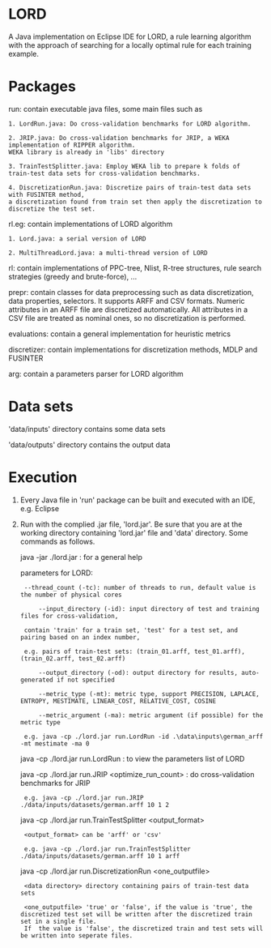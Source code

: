 # LORD
A Java implementation on Eclipse IDE for LORD, a rule learning algorithm with the approach of searching for a locally optimal rule for each training example.



# Packages

run: contain executable java files, some main files such as

	1. LordRun.java: Do cross-validation benchmarks for LORD algorithm.

	2. JRIP.java: Do cross-validation benchmarks for JRIP, a WEKA implementation of RIPPER algorithm.
	WEKA library is already in 'libs' directory

	3. TrainTestSplitter.java: Employ WEKA lib to prepare k folds of train-test data sets for cross-validation benchmarks.

	4. DiscretizationRun.java: Discretize pairs of train-test data sets with FUSINTER method, 
	a discretization found from train set then apply the discretization to discretize the test set.

rl.eg: contain implementations of LORD algorithm

	1. Lord.java: a serial version of LORD

	2. MultiThreadLord.java: a multi-thread version of LORD


rl: contain implementations of PPC-tree, Nlist, R-tree structures, rule search strategies (greedy and brute-force), ...

prepr: contain classes for data preprocessing such as data discretization, data properties, selectors.
	It supports ARFF and CSV formats. Numeric attributes in an ARFF file are discretized automatically.
	All attributes in a CSV file are treated as nominal ones, so no discretization is performed.

evaluations: contain a general implementation for heuristic metrics

discretizer: contain implementations for discretization methods, MDLP and FUSINTER

arg: contain a parameters parser for LORD algorithm



# Data sets

'data/inputs' directory contains some  data sets

'data/outputs' directory contains the output data


# Execution

1. Every Java file in 'run' package can be built and executed with an IDE, e.g. Eclipse

2. Run with the complied .jar file, 'lord.jar'. Be sure that you are at the working directory containing 'lord.jar' file and 'data' directory. Some commands as follows.
	
	java -jar ./lord.jar	: for a general help
	
	parameters for LORD:

		--thread_count (-tc): number of threads to run, default value is the number of physical cores

        	--input_directory (-id): input directory of test and training files for cross-validation, 

		contain 'train' for a train set, 'test' for a test set, and pairing based on an index number,

		e.g. pairs of train-test sets: (train_01.arff, test_01.arff), (train_02.arff, test_02.arff)

        	--output_directory (-od): output directory for results, auto-generated if not specified

        	--metric_type (-mt): metric type, support PRECISION, LAPLACE, ENTROPY, MESTIMATE, LINEAR_COST, RELATIVE_COST, COSINE

        	--metric_argument (-ma): metric argument (if possible) for the metric type

		e.g. java -cp ./lord.jar run.LordRun -id .\data\inputs\german_arff -mt mestimate -ma 0

	java -cp ./lord.jar run.LordRun		: to view the parameters list of LORD		

	java -cp ./lord.jar run.JRIP <data filename> <number of folds> <seed> <optimize_run_count>	: do cross-validation benchmarks for JRIP

		e.g. java -cp ./lord.jar run.JRIP ./data/inputs/datasets/german.arff 10 1 2

	java -cp ./lord.jar run.TrainTestSplitter <data filename> <number of folds> <seed> <output_format>

		<output_format> can be 'arff' or 'csv'

		e.g. java -cp ./lord.jar run.TrainTestSplitter ./data/inputs/datasets/german.arff 10 1 arff

	java -cp ./lord.jar run.DiscretizationRun <data directory> <one_outputfile>

		<data directory> directory containing pairs of train-test data sets

		<one_outputfile> 'true' or 'false', if the value is 'true', the discretized test set will be written after the discretized train set in a single file.
		If  the value is 'false', the discretized train and test sets will be written into seperate files.

